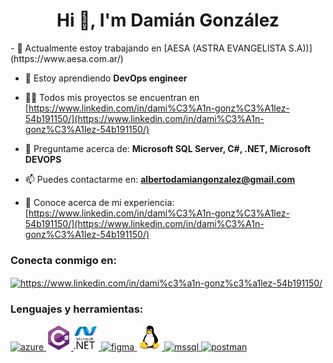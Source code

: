 <h1 align="center">Hi 👋, I'm Damián González</h1>
- 🔭 Actualmente estoy trabajando en [AESA (ASTRA EVANGELISTA S.A))](https://www.aesa.com.ar/)

- 🌱 Estoy aprendiendo **DevOps engineer**

- 👨‍💻 Todos mis proyectos se encuentran en [https://www.linkedin.com/in/dami%C3%A1n-gonz%C3%A1lez-54b191150/](https://www.linkedin.com/in/dami%C3%A1n-gonz%C3%A1lez-54b191150/)

- 💬 Preguntame acerca de: **Microsoft SQL Server, C#, .NET, Microsoft DEVOPS**

- 📫 Puedes contactarme en: **albertodamiangonzalez@gmail.com**

- 📄 Conoce acerca de mi experiencia: [https://www.linkedin.com/in/dami%C3%A1n-gonz%C3%A1lez-54b191150/](https://www.linkedin.com/in/dami%C3%A1n-gonz%C3%A1lez-54b191150/)

<h3 align="left">Conecta conmigo en:</h3>
<p align="left">
<a href="https://linkedin.com/in/https://www.linkedin.com/in/dami%c3%a1n-gonz%c3%a1lez-54b191150/" target="blank"><img align="center" src="https://raw.githubusercontent.com/rahuldkjain/github-profile-readme-generator/master/src/images/icons/Social/linked-in-alt.svg" alt="https://www.linkedin.com/in/dami%c3%a1n-gonz%c3%a1lez-54b191150/" height="30" width="40" /></a>
</p>

<h3 align="left">Lenguajes y herramientas:</h3>
<p align="left"> <a href="https://azure.microsoft.com/en-in/" target="_blank" rel="noreferrer"> <img src="https://www.vectorlogo.zone/logos/microsoft_azure/microsoft_azure-icon.svg" alt="azure" width="40" height="40"/> </a> <a href="https://www.w3schools.com/cs/" target="_blank" rel="noreferrer"> <img src="https://raw.githubusercontent.com/devicons/devicon/master/icons/csharp/csharp-original.svg" alt="csharp" width="40" height="40"/> </a> <a href="https://dotnet.microsoft.com/" target="_blank" rel="noreferrer"> <img src="https://raw.githubusercontent.com/devicons/devicon/master/icons/dot-net/dot-net-original-wordmark.svg" alt="dotnet" width="40" height="40"/> </a> <a href="https://www.figma.com/" target="_blank" rel="noreferrer"> <img src="https://www.vectorlogo.zone/logos/figma/figma-icon.svg" alt="figma" width="40" height="40"/> </a> <a href="https://www.linux.org/" target="_blank" rel="noreferrer"> <img src="https://raw.githubusercontent.com/devicons/devicon/master/icons/linux/linux-original.svg" alt="linux" width="40" height="40"/> </a> <a href="https://www.microsoft.com/en-us/sql-server" target="_blank" rel="noreferrer"> <img src="https://www.svgrepo.com/show/303229/microsoft-sql-server-logo.svg" alt="mssql" width="40" height="40"/> </a> <a href="https://postman.com" target="_blank" rel="noreferrer"> <img src="https://www.vectorlogo.zone/logos/getpostman/getpostman-icon.svg" alt="postman" width="40" height="40"/> </a> </p>
